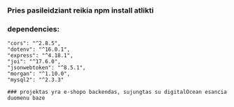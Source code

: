 ### Pries pasileidziant reikia npm install atlikti

### dependencies:

    "cors": "^2.8.5",
    "dotenv": "^16.0.1",
    "express": "^4.18.1",
    "joi": "^17.6.0",
    "jsonwebtoken": "^8.5.1",
    "morgan": "^1.10.0",
    "mysql2": "^2.3.3"

    ### projektas yra e-shopo backendas, sujungtas su digitalOcean esancia duomenu baze

